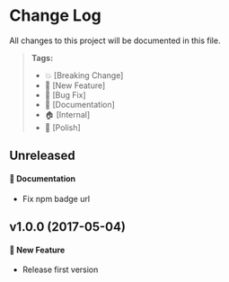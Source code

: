 # Change Log

All changes to this project will be documented in this file.

> **Tags:**
> - 💥 [Breaking Change]
> - 🚀 [New Feature]
> - 🐛 [Bug Fix]
> - 📝 [Documentation]
> - 🏠 [Internal]
> - 💅 [Polish]

## Unreleased

#### 📝 Documentation
- Fix npm badge url

## v1.0.0 (2017-05-04)

#### 🚀 New Feature
- Release first version
